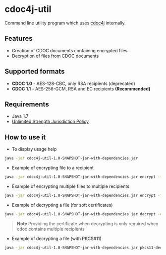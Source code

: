 # cdoc4j-util
Command line utility program which uses [cdoc4j](https://github.com/open-eid/cdoc4j) internally.

## Features
* Creation of CDOC documents containing encrypted files
* Decryption of files from CDOC documents

## Supported formats
* **CDOC 1.0** - AES-128-CBC, only RSA recipients (deprecated)
* **CDOC 1.1** - AES-256-GCM, RSA and EC recipients **(Recommended)**

## Requirements
* Java 1.7 
* [Unlimited Strength Jurisdiction Policy](https://github.com/open-eid/cdoc4j/wiki/Enabling-Unlimited-Strength-Jurisdiction-Policy)

## How to use it

* To display usage help
```bash
java -jar cdoc4j-util-1.0-SNAPSHOT-jar-with-dependencies.jar
```

* Example of encrypting file to a recipient
```bash
java -jar cdoc4j-util-1.0-SNAPSHOT-jar-with-dependencies.jar encrypt -f path/to/desired/file/to/be/encrypted -r path/to/recipent/certificate -o /path/to/output/directory
```

* Example of encrypting multiple files to multiple recipients
```bash
java -jar cdoc4j-util-1.0-SNAPSHOT-jar-with-dependencies.jar encrypt -f path/to/file path/to/another/file -r path/to/recipent/certificate path/to/another/recipent/certificate -o /path/to/output/directory
```

* Example of decrypting a file (for soft certificates)
```bash
java -jar cdoc4j-util-1.0-SNAPSHOT-jar-with-dependencies.jar decrypt -c /path/to/certificate -k /path/to/private/key -r path/to/recipent/certificate -f path/to/cdoc -o /path/to/output/directory/of/decrypted/file
```

>**Note** Providing the certificate when decrypting is only required when cdoc contains multiple recipients

* Example of decrypting a file (with PKCS#11)
```bash
java -jar cdoc4j-util-1.0-SNAPSHOT-jar-with-dependencies.jar pkcs11-decrypt -d /path/to/pkcs11/driver -f /path/to/cdoc -p [pin number] -s [slot] -o /path/to/output/directory/of/decrypted/file
```
